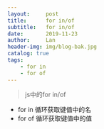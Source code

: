 ```yaml
---
layout:     post
title:      for in/of
subtitle:   for in/of
date:       2019-11-23
author:     Lan
header-img: img/blog-bak.jpg
catalog: true
tags:
    - for in
    - for of
---
```

>js中的for in/of

- for in
    循环获取键值中的名
- for of
    循环获取键值中的值
